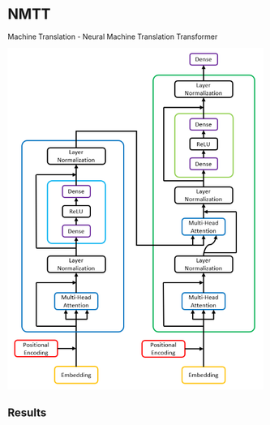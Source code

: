 # NMTT

Machine Translation - Neural Machine Translation Transformer

<p  align="center">
  <img src="transformer.png">
</p>

## Results
